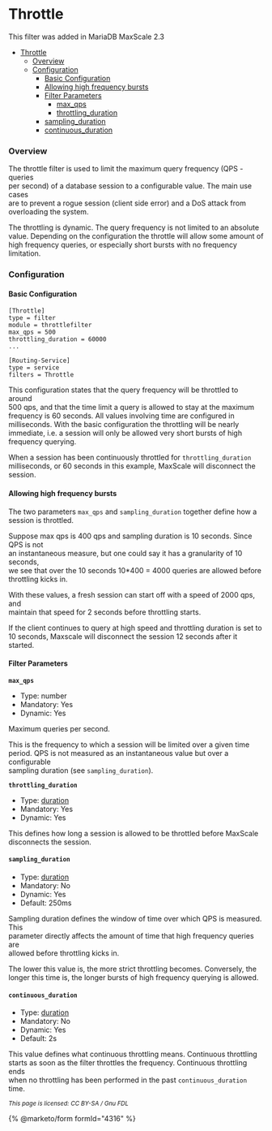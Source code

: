 # Throttle

This filter was added in MariaDB MaxScale 2.3

* [Throttle](mariadb-maxscale-2302-throttle.md#throttle)
  * [Overview](mariadb-maxscale-2302-throttle.md#overview)
  * [Configuration](mariadb-maxscale-2302-throttle.md#configuration)
    * [Basic Configuration](mariadb-maxscale-2302-throttle.md#basic-configuration)
    * [Allowing high frequency bursts](mariadb-maxscale-2302-throttle.md#allowing-high-frequency-bursts)
    * [Filter Parameters](mariadb-maxscale-2302-throttle.md#filter-parameters)
      * [max\_qps](mariadb-maxscale-2302-throttle.md#max_qps)
      * [throttling\_duration](mariadb-maxscale-2302-throttle.md#throttling_duration)
    * [sampling\_duration](mariadb-maxscale-2302-throttle.md#sampling_duration)
    * [continuous\_duration](mariadb-maxscale-2302-throttle.md#continuous_duration)

### Overview

The throttle filter is used to limit the maximum query frequency (QPS - queries\
per second) of a database session to a configurable value. The main use cases\
are to prevent a rogue session (client side error) and a DoS attack from\
overloading the system.

The throttling is dynamic. The query frequency is not limited to an absolute\
value. Depending on the configuration the throttle will allow some amount of\
high frequency queries, or especially short bursts with no frequency limitation.

### Configuration

#### Basic Configuration

```
[Throttle]
type = filter
module = throttlefilter
max_qps = 500
throttling_duration = 60000
...

[Routing-Service]
type = service
filters = Throttle
```

This configuration states that the query frequency will be throttled to around\
500 qps, and that the time limit a query is allowed to stay at the maximum\
frequency is 60 seconds. All values involving time are configured in\
milliseconds. With the basic configuration the throttling will be nearly\
immediate, i.e. a session will only be allowed very short bursts of high\
frequency querying.

When a session has been continuously throttled for `throttling_duration`\
milliseconds, or 60 seconds in this example, MaxScale will disconnect the\
session.

#### Allowing high frequency bursts

The two parameters `max_qps` and `sampling_duration` together define how a\
session is throttled.

Suppose max qps is 400 qps and sampling duration is 10 seconds. Since QPS is not\
an instantaneous measure, but one could say it has a granularity of 10 seconds,\
we see that over the 10 seconds 10\*400 = 4000 queries are allowed before\
throttling kicks in.

With these values, a fresh session can start off with a speed of 2000 qps, and\
maintain that speed for 2 seconds before throttling starts.

If the client continues to query at high speed and throttling duration is set to\
10 seconds, Maxscale will disconnect the session 12 seconds after it started.

#### Filter Parameters

**`max_qps`**

* Type: number
* Mandatory: Yes
* Dynamic: Yes

Maximum queries per second.

This is the frequency to which a session will be limited over a given time\
period. QPS is not measured as an instantaneous value but over a configurable\
sampling duration (see `sampling_duration`).

**`throttling_duration`**

* Type: [duration](../mariadb-maxscale-23-02-getting-started/mariadb-maxscale-2302-mariadb-maxscale-configuration-guide.md#durations)
* Mandatory: Yes
* Dynamic: Yes

This defines how long a session is allowed to be throttled before MaxScale\
disconnects the session.

#### `sampling_duration`

* Type: [duration](../mariadb-maxscale-23-02-getting-started/mariadb-maxscale-2302-mariadb-maxscale-configuration-guide.md#durations)
* Mandatory: No
* Dynamic: Yes
* Default: 250ms

Sampling duration defines the window of time over which QPS is measured. This\
parameter directly affects the amount of time that high frequency queries are\
allowed before throttling kicks in.

The lower this value is, the more strict throttling becomes. Conversely, the\
longer this time is, the longer bursts of high frequency querying is allowed.

#### `continuous_duration`

* Type: [duration](../mariadb-maxscale-23-02-getting-started/mariadb-maxscale-2302-mariadb-maxscale-configuration-guide.md#durations)
* Mandatory: No
* Dynamic: Yes
* Default: 2s

This value defines what continuous throttling means. Continuous throttling\
starts as soon as the filter throttles the frequency. Continuous throttling ends\
when no throttling has been performed in the past `continuous_duration` time.

<sub>_This page is licensed: CC BY-SA / Gnu FDL_</sub>

{% @marketo/form formId="4316" %}
